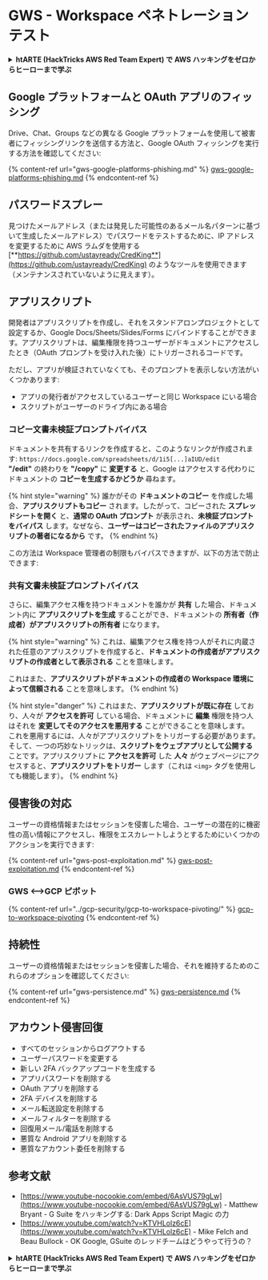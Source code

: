 # GWS - Workspace ペネトレーションテスト

<details>

<summary><strong>htARTE (HackTricks AWS Red Team Expert) で AWS ハッキングをゼロからヒーローまで学ぶ</strong></summary>

HackTricks をサポートする他の方法:

* **HackTricks にあなたの会社を広告したい**、または **HackTricks を PDF でダウンロードしたい** 場合は、[**サブスクリプションプラン**](https://github.com/sponsors/carlospolop)をチェックしてください！
* [**公式 PEASS & HackTricks グッズ**](https://peass.creator-spring.com) を入手する
* [**PEASS ファミリー**](https://opensea.io/collection/the-peass-family) を発見する、私たちの独占的な [**NFTs**](https://opensea.io/collection/the-peass-family) のコレクション
* 💬 [**Discord グループ**](https://discord.gg/hRep4RUj7f) に **参加する** か、[**telegram グループ**](https://t.me/peass) に参加するか、**Twitter** 🐦 [**@carlospolopm**](https://twitter.com/carlospolopm) を **フォローする**。
* **HackTricks** の GitHub リポジトリ [**HackTricks**](https://github.com/carlospolop/hacktricks) と [**HackTricks Cloud**](https://github.com/carlospolop/hacktricks-cloud) に PR を提出して、あなたのハッキングのコツを共有する。

</details>

## Google プラットフォームと OAuth アプリのフィッシング

Drive、Chat、Groups などの異なる Google プラットフォームを使用して被害者にフィッシングリンクを送信する方法と、Google OAuth フィッシングを実行する方法を確認してください:

{% content-ref url="gws-google-platforms-phishing.md" %}
[gws-google-platforms-phishing.md](gws-google-platforms-phishing.md)
{% endcontent-ref %}

## パスワードスプレー

見つけたメールアドレス（または発見した可能性のあるメール名パターンに基づいて生成したメールアドレス）でパスワードをテストするために、IP アドレスを変更するために AWS ラムダを使用する [**https://github.com/ustayready/CredKing**](https://github.com/ustayready/CredKing) のようなツールを使用できます（メンテナンスされていないように見えます）。

## アプリスクリプト

開発者はアプリスクリプトを作成し、それをスタンドアロンプロジェクトとして設定するか、Google Docs/Sheets/Slides/Forms にバインドすることができます。アプリスクリプトは、編集権限を持つユーザーがドキュメントにアクセスしたとき（OAuth プロンプトを受け入れた後）にトリガーされるコードです。

ただし、アプリが検証されていなくても、そのプロンプトを表示しない方法がいくつかあります:

* アプリの発行者がアクセスしているユーザーと同じ Workspace にいる場合
* スクリプトがユーザーのドライブ内にある場合

### コピー文書未検証プロンプトバイパス

ドキュメントを共有するリンクを作成すると、このようなリンクが作成されます: `https://docs.google.com/spreadsheets/d/1i5[...]aIUD/edit`\
**"/edit"** の終わりを **"/copy"** に **変更する** と、Google はアクセスする代わりにドキュメントの **コピーを生成するかどうか** 尋ねます。

{% hint style="warning" %}
誰かがその **ドキュメントのコピー** を作成した場合、**アプリスクリプトもコピー** されます。したがって、コピーされた **スプレッドシートを開く** と、**通常の OAuth プロンプト** が表示され、**未検証プロンプトをバイパス** します。なぜなら、**ユーザーはコピーされたファイルのアプリスクリプトの著者になるから** です。
{% endhint %}

この方法は Workspace 管理者の制限もバイパスできますが、以下の方法で防止できます:

### 共有文書未検証プロンプトバイパス

さらに、編集アクセス権を持つドキュメントを誰かが **共有** した場合、ドキュメント内に **アプリスクリプトを生成** することができ、ドキュメントの **所有者（作成者）がアプリスクリプトの所有者** になります。

{% hint style="warning" %}
これは、編集アクセス権を持つ人がそれに内蔵された任意のアプリスクリプトを作成すると、**ドキュメントの作成者がアプリスクリプトの作成者として表示される** ことを意味します。

これはまた、**アプリスクリプトがドキュメントの作成者の Workspace 環境によって信頼される** ことを意味します。
{% endhint %}

{% hint style="danger" %}
これはまた、**アプリスクリプトが既に存在** しており、人々が **アクセスを許可** している場合、ドキュメントに **編集** 権限を持つ人はそれを **変更してそのアクセスを悪用する** ことができることを意味します。\
これを悪用するには、人々がアプリスクリプトをトリガーする必要があります。そして、一つの巧妙なトリックは、**スクリプトをウェブアプリとして公開する** ことです。アプリスクリプトに **アクセスを許可** した **人々** がウェブページにアクセスすると、**アプリスクリプトをトリガー** します（これは `<img>` タグを使用しても機能します）。
{% endhint %}

## 侵害後の対応

ユーザーの資格情報またはセッションを侵害した場合、ユーザーの潜在的に機密性の高い情報にアクセスし、権限をエスカレートしようとするためにいくつかのアクションを実行できます:

{% content-ref url="gws-post-exploitation.md" %}
[gws-post-exploitation.md](gws-post-exploitation.md)
{% endcontent-ref %}

### GWS <-->GCP ピボット

{% content-ref url="../gcp-security/gcp-to-workspace-pivoting/" %}
[gcp-to-workspace-pivoting](../gcp-security/gcp-to-workspace-pivoting/)
{% endcontent-ref %}

## 持続性

ユーザーの資格情報またはセッションを侵害した場合、それを維持するためのこれらのオプションを確認してください:

{% content-ref url="gws-persistence.md" %}
[gws-persistence.md](gws-persistence.md)
{% endcontent-ref %}

## アカウント侵害回復

* すべてのセッションからログアウトする
* ユーザーパスワードを変更する
* 新しい 2FA バックアップコードを生成する
* アプリパスワードを削除する
* OAuth アプリを削除する
* 2FA デバイスを削除する
* メール転送設定を削除する
* メールフィルターを削除する
* 回復用メール/電話を削除する
* 悪質な Android アプリを削除する
* 悪質なアカウント委任を削除する

## 参考文献

* [https://www.youtube-nocookie.com/embed/6AsVUS79gLw](https://www.youtube-nocookie.com/embed/6AsVUS79gLw) - Matthew Bryant - G Suite をハッキングする: Dark Apps Script Magic の力
* [https://www.youtube.com/watch?v=KTVHLolz6cE](https://www.youtube.com/watch?v=KTVHLolz6cE) - Mike Felch and Beau Bullock - OK Google, GSuite のレッドチームはどうやって行うの？

<details>

<summary><strong>htARTE (HackTricks AWS Red Team Expert) で AWS ハッキングをゼロからヒーローまで学ぶ</strong></summary>

HackTricks をサポートする他の方法:

* **HackTricks にあなたの会社を広告したい**、または **HackTricks を PDF でダウンロードしたい** 場合は、[**サブスクリプションプラン**](https://github.com/sponsors/carlospolop)をチェックしてください！
* [**公式 PEASS & HackTricks グッズ**](https://peass.creator-spring.com) を入手する
* [**PEASS ファミリー**](https://opensea.io/collection/the-peass-family) を発見する、私たちの独占的な [**NFTs**](https://opensea.io/collection/the-peass-family) のコレクション
* 💬 [**Discord グループ**](https://discord.gg/hRep4RUj7f) に **参加する** か、[**telegram グループ**](https://t.me/peass) に参加するか、**Twitter** 🐦 [**@carlospolopm**](https://twitter.com/carlospolopm) を **フォローする**。
* **HackTricks** の GitHub リポジトリ [**HackTricks**](https://github.com/carlospolop/hacktricks) と [**HackTricks Cloud**](https://github.com/carlospolop/hacktricks-cloud) に PR を提出して、あなたのハッキングのコツを共有する。

</details>
